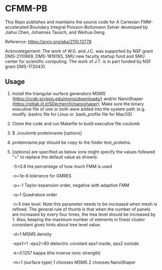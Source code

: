 # CFMM-PB
This Repo publishes and maintains the source code for A Cartesian FMM-accelerated Boundary Integral Poisson-Boltzmann Solver developed by Jiahui Chen, Johannes Tausch, and Weihua Geng.

Reference: https://arxiv.org/abs/2110.13778

Acknowlegement: The work of W.G. and J.C. was supported by NSF grant DMS-2110869, DMS-1819193, SMU new faculty startup fund and SMU center for scientific computing. The work of J.T. is in part funded by NSF grant DMS-1720431.

## Usage
1. Install the triangular surface generators MSMS (https://ccsb.scripps.edu/msms/downloads/) and/or NanoShaper (https://gitlab.iit.it/SDecherchi/nanoshaper); Make sure the binary executive file of one or both were added into the system path (e.g. modify .bashrc file for Linux or .bash_profile file for MacOS)

2. Clone the code and run Makefile to build executive file coulomb

3. $ ./coulomb proteinname [options]

4. proteinname.pqr should be copy to the folder test_proteins.

5. [options] are specified as below (one might specify the values followed "=" to replace the default value as shown):

    -S=0.8
    the percentage of how much FMM is used

    -o=1e-6
    tolerance for GMRES

    -p=-1
    Taylor expansion order, negative with adaptive FMM

    -q=1
    Quadrature order

    -t=5
    tree level. Note this parameter needs to be increased when mesh is refined. The general rule of thumb is that when the number of panels are increased by every four times, the trea level should be increased by 1. Also, keeping the maximum number of elements in finest cluster consistent gives hints about tree level value.       

    -d=1
    MSMS density

    -eps1=1 
    -eps2=80
    dielectric constant eps1 inside, eps2 outside

    -k=0.1257
    kappa (the inverse ionic strength)

    -m=1 (surface type)
    1 chooses MSMS
    2 chooses NanoShaper





